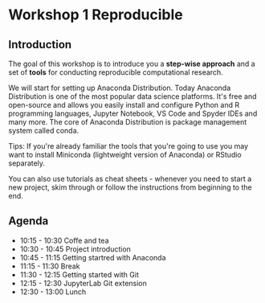# Workshop 1 Reproducible

## Introduction
The goal of this workshop is to introduce you a __step-wise approach__ and a set of __tools__ for conducting reproducible computational research.

We will start for setting up Anaconda Distribution. Today Anaconda Distribution is one of the most popular data science platforms. It's free and open-source and allows you easily install and configure Python and R programming languages, Jupyter Notebook, VS Code and Spyder IDEs and many more. The core of Anaconda Distribution is package management system called conda.

Tips: If you're already familiar the tools that you're going to use you may want to install Miniconda (lightweight version of Anaconda) or RStudio separately.

You can also use tutorials as cheat sheets - whenever you need to start a new project, skim through or follow the instructions from beginning to the end.

## Agenda

* 10:15 - 10:30 Coffe and tea
* 10:30 - 10:45 Project introduction
* 10:45 - 11:15 Getting startred with Anaconda
* 11:15 - 11:30 Break 
* 11:30 - 12:15 Getting started with Git
* 12:15 - 12:30 JupyterLab Git extension
* 12:30 - 13:00 Lunch

